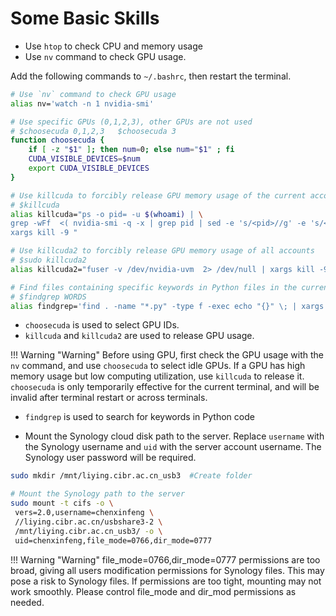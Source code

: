 # Some Basic Skills
* Use `htop` to check CPU and memory usage
* Use `nv` command to check GPU usage.

Add the following commands to `~/.bashrc`, then restart the terminal.

```bash
# Use `nv` command to check GPU usage
alias nv='watch -n 1 nvidia-smi'

# Use specific GPUs (0,1,2,3), other GPUs are not used
# $choosecuda 0,1,2,3   $choosecuda 3
function choosecuda {
    if [ -z "$1" ]; then num=0; else num="$1" ; fi
    CUDA_VISIBLE_DEVICES=$num
    export CUDA_VISIBLE_DEVICES
}

# Use killcuda to forcibly release GPU memory usage of the current account
# $killcuda
alias killcuda="ps -o pid= -u $(whoami) | \
grep -wFf  <( nvidia-smi -q -x | grep pid | sed -e 's/<pid>//g' -e 's/<\/pid>//g' -e 's/^[[:space:]]*//' | sort | uniq ) | \
xargs kill -9 "

# Use killcuda2 to forcibly release GPU memory usage of all accounts
# $sudo killcuda2
alias killcuda2="fuser -v /dev/nvidia-uvm  2> /dev/null | xargs kill -9 "

# Find files containing specific keywords in Python files in the current folder
# $findgrep WORDS
alias findgrep='find . -name "*.py" -type f -exec echo "{}" \; | xargs grep -n '
```

* `choosecuda` is used to select GPU IDs.
* `killcuda` and `killcuda2` are used to release GPU usage.

!!! Warning "Warning"
    Before using GPU, first check the GPU usage with the `nv` command, and use `choosecuda` to select idle GPUs. If a GPU has high memory usage but low computing utilization, use `killcuda` to release it. `choosecuda` is only temporarily effective for the current terminal, and will be invalid after terminal restart or across terminals.

* `findgrep` is used to search for keywords in Python code

* Mount the Synology cloud disk path to the server. Replace `username` with the Synology username and `uid` with the server account username. The Synology user password will be required.

```bash
sudo mkdir /mnt/liying.cibr.ac.cn_usb3  #Create folder

# Mount the Synology path to the server
sudo mount -t cifs -o \
 vers=2.0,username=chenxinfeng \
 //liying.cibr.ac.cn/usbshare3-2 \
 /mnt/liying.cibr.ac.cn_usb3/ -o \
 uid=chenxinfeng,file_mode=0766,dir_mode=0777
```

!!! Warning "Warning"
    file_mode=0766,dir_mode=0777 permissions are too broad, giving all users modification permissions for Synology files. This may pose a risk to Synology files. If permissions are too tight, mounting may not work smoothly. Please control file_mode and dir_mod permissions as needed.